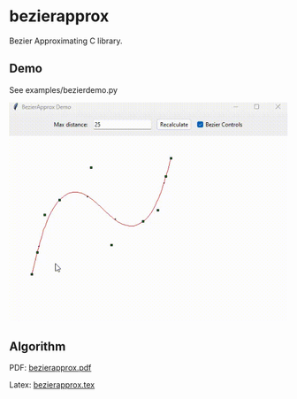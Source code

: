 # bezierapprox

Bezier Approximating C library.

## Demo

See examples/bezierdemo.py

![bezierapprox demo](docs/bezierapprox-demo.gif)

## Algorithm

PDF: [bezierapprox.pdf](docs/bezierapprox.pdf)

Latex: [bezierapprox.tex](docs/bezierapprox.tex)
